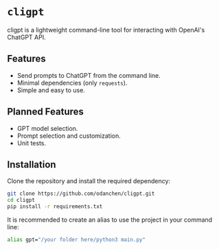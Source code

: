 # `cligpt`

cligpt is a lightweight command-line tool for interacting with OpenAI's ChatGPT API.

## Features
- Send prompts to ChatGPT from the command line.
- Minimal dependencies (only `requests`).
- Simple and easy to use.

## Planned Features
- GPT model selection.
- Prompt selection and customization.
- Unit tests.

## Installation
Clone the repository and install the required dependency:
```sh
git clone https://github.com/odanchen/cligpt.git
cd cligpt
pip install -r requirements.txt
```

It is recommended to create an alias to use the project in your command line:
```sh
alias gpt="/your folder here/python3 main.py"
```
